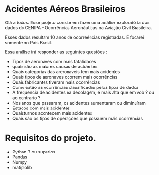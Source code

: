 # Acidentes Aéreos Brasileiros

Olá a todos. Esse projeto consite em fazer uma análise exploratória dos dados do CENIPA - Ocorrências Aeronáuticas na Aviação Civil Brasileira.

Esses dados resultam 10 anos de ocorreências registradas. E focarei somente no País Brasil.

Essa análise irá responder as seguintes questões :

- Tipos de aeronaves com mais fatalidades
- quais são as maiores causas de acidentes
- Quais categorias das areronaveis tem mais acidentes
- Quais tipos de aeronaves ocorrem mais ocorrências
- Quais fabricantes tiveram mais ocorrências
- Como estão as ocorrências classificadas pelos tipos de dados
- A frequencia de acidentes na decolagem, é mais alta que em voô ? ou ao contrario ?
- Nos anos que passaram, os acidentes aumentaram ou diminuíram
- Estados com mais acidentes
- Quaisturnos acontecem mais acidentes
- Quais são os tipos de operações que possuem mais ocorrências

# Requisitos do projeto.

- Python 3 ou superios
- Pandas
- Numpy
- matiplolib
